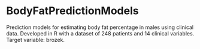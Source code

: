 # BodyFatPredictionModels
Prediction models for estimating body fat percentage in males using clinical data. Developed in R with a dataset of 248 patients and 14 clinical variables. Target variable: brozek.
